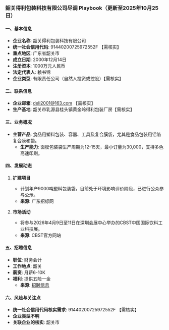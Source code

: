 ### 韶关得利包装科技有限公司尽调 Playbook（更新至2025年10月25日）

#### 一、基本信息
- **企业名称**: 韶关得利包装科技有限公司
- **统一社会信用代码**: 91440200725972552F 【需核实】
- **重点地区**: 广东省韶关市
- **成立日期**: 2000年12月14日
- **注册资本**: 1000万元人民币
- **法定代表人**: 赖书锦
- **企业类型**: 有限责任公司（自然人投资或控股）【需核实】

#### 二、联系信息
- **企业邮箱**: deli2001@163.com 【需核实】
- **生产基地**: 韶关市乳源县桂头镇黄金岭得利包装厂房【需核实】

#### 三、业务概况
- **主营产品**: 食品用塑料包装、容器、工具及复合膜袋，尤其是食品包装用铝箔复合膜和袋。
  - **生产能力**: 面膜包装袋生产周期为12-15天，最小订量为30,000，支持多色高速印刷。

#### 四、发展动态
1. **扩建项目**
   - 计划年产9000吨塑料包装袋，目前处于环境影响评价阶段，已进行公众参与公示。
   - **来源**: 广东招标网

2. **市场活动**
   - 将参与2026年4月9日至11日在深圳会展中心举办的CBST中国国际饮料工业科技展。
   - **来源**: CBST官方网站

#### 五、招聘信息
- **职位**: 财务会计
- **工作地点**: 韶关
- **薪资**: 月薪6-10K
- **福利**: 提供五险一金
  - **来源**: [招聘信息](https://m.zhipin.com/job_detail/9a185a39c82f95d303B729S0FFpV.html)

#### 六、风险与关注点
- **统一社会信用代码核实需求**: 91440200725972552F 【需核实】
- **企业类型不明**
- **关联企业的核实**: 韶关市